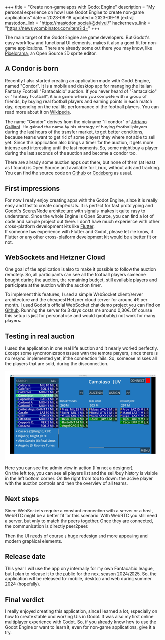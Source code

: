 +++
title = "Create non-game apps with Godot Engine"
description = "My personal experience on how I use Godot Engine to create non-game applications"
date = 2023-09-18
updated = 2023-09-18
[extra]
mastodon_link = "https://mastodon.social/@dulvui/"
hackernews_link = "https://news.ycombinator.com/item?id="
+++

The main target of the Godot Engine are game developers.
But Godot's easy workflow and functional UI elements, makes it also a good fit for non-game applications.
There are already some out there you may know, like [Pixelorama](https://github.com/Orama-Interactive/Pixelorama), an Open Source 2D sprite editor.

## A Condor is born
Recently I also started creating an application made with Godot Engine, named "Condor".
It is a mobile and desktop app for managing the Italian Fantasy Football "Fantacalcio" auction.
If you never heard of "Fantacalcio" or "Fantasy Football", it is a game where you compete with a group of friends, by buying real football players and earning points in each match day, depending on the real life performance of the football players.
You can read more about it on [Wikipedia](https://en.wikipedia.org/wiki/Fantasy_football_(association)).

The name "Condor" derives from the nickname "il condor" of [Adriano Galliani](https://en.wikipedia.org/wiki/Adriano_Galliani).
He gained the name by his strategy of buying football players during the last hours of the transfer market, to get better conditions, because teams want to get rid of some players they where not able to sell yet.
Since this application also brings a timer for the auction, it gets more intense and interesting until the last moments.
So, some might buy a player during the last seconds of the auction and become a condor too. 

There are already some auction apps out there, but none of them (at least as I found) is Open Source and available for Linux, without ads and tracking.
You can find the source code on [Github](https://github.com/dulvui/condor) or [Codeberg](https://codeberg.org/dulvui/condor) as usual.

## First impressions
For now I really enjoy creating apps with the Godot Engine, since it is really easy and fast to create complex UIs.
It is perfect for fast prototyping and Godot's Scene/Node architecture with signals, makes it quite easy to understand.
Since the whole Engine is Open Source, you can find a lot of code and sample project out there.
I don't have much experience with other cross-platform development kits like [Flutter](https://flutter.dev/).  
If someone has experience with Flutter and Godot, please let me know, if Flutter or any other cross-platform development kit would be a better fit or not.

## WebSockets and Hetzner Cloud
One goal of the application is also to make it possible to follow the auction remotely.
So, all participants can see all the football players someone bought during the auction, the remaining budget, still available players and participate at the auction with the auction timer.

To implement this features, I used a simple WebSocket client/server architecture and the cheapest Hetzner cloud server for around 4€ per month.
I used Godot's official WebSocket chat demo project you can find on [Github](https://github.com/godotengine/godot-demo-projects/tree/master/networking/websocket_chat).
Running the server for 3 days costs me around 0,30€.
Of course this setup is just for personal use and would (probably) not work for many players.

## Testing in real auction
I used the application in one real life auction and it nearly worked perfectly.
Except some synchronization issues with the remote players, since there is no resync implemented yet, if the connection fails.
So, someone misses all the players that are sold, during the disconnection.

<img class="blog-image blog-image-wide" src="condor.webp" alt="Admin view of the application 'Condor'">  

Here you can see the admin view in action (I'm not a designer).  
On the left top, you can see all players list and the sell/buy history is visible in the left bottom corner.
On the right from top to down: the active player with the auction controls and then the overview of all teams.

## Next steps
Since WebSockets require a constant connection with a server or a host, WebRTC might be a better fit for this scenario.
With WebRTC you still need a server, but only to match the peers together.
Once they are connected, the communication is directly peer2peer.

Then the UI needs of course a huge redesign and more appealing and modern graphical elements.

## Release date
This year I will use the app only internally for my own Fantacalcio league, but I plan to release it to the public for the next season 2024/2025.
So, the application will be released for mobile, desktop and web during summer 2024 (hopefully).

## Final verdict
I really enjoyed creating this application, since I learned a lot, especially on how to create stable und working UIs in Godot.
It was also my first online multiplayer experience with Godot.
So, if you already know how to use the Godot Engine or want to learn it, even for non-game applications, give it a try.

